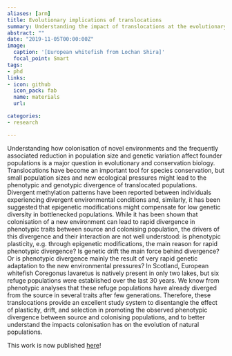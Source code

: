 ```yaml
---
aliases: [arm]
title: Evolutionary implications of translocations
summary: Understanding the impact of translocations at the evolutionary level
abstract: ""
date: "2019-11-05T00:00:00Z"
image:
  caption: '[European whitefish from Lochan Shira]'
  focal_point: Smart
tags: 
- phd
links:
- icon: github
  icon_pack: fab
  name: materials
  url: 

categories:
- research

---
```


Understanding how colonisation of novel environments and the frequently associated reduction in population size and genetic variation affect founder populations is a major question in evolutionary and conservation biology. Translocations have become an important tool for species conservation, but small population sizes and new ecological pressures might lead to the phenotypic and genotypic divergence of translocated populations. 
Divergent methylation patterns have been reported between individuals experiencing divergent environmental conditions and, similarly, it has been suggested that epigenetic modifications might compensate for low genetic diversity in bottlenecked populations. While it has been shown that colonisation of a new environment can lead to rapid divergence in phenotypic traits between source and colonising population, the drivers of this divergence and their interaction are not well understood: is phenotypic plasticity, e.g. through epigenetic modifications, the main reason for rapid phenotypic divergence? Is genetic drift the main force behind divergence? Or is phenotypic divergence mainly the result of very rapid genetic adaptation to the new environmental pressures? 
In Scotland, European whitefish Coregonus lavaretus is natively present in only two lakes, but six refuge populations were established over the last 30 years. We know from phenotypic analyses that these refuge populations have already diverged from the source in several traits after few generations. Therefore, these translocations provide an excellent study system to disentangle the effect of plasticity, drift, and selection in promoting the observed phenotypic divergence between source and colonising populations, and to better understand the impacts colonisation has on the evolution of natural populations.

This work is now published [here](https://onlinelibrary.wiley.com/doi/full/10.1111/eva.13267)!